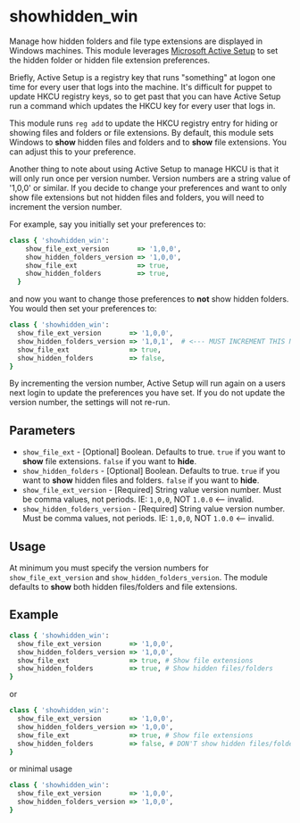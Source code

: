 # showhidden_win
Manage how hidden folders and file type extensions are displayed in Windows machines.  This module leverages [Microsoft Active Setup](http://www.itninja.com/blog/view/an-active-setup-primer) to set the hidden folder or hidden file extension preferences.

Briefly, Active Setup is a registry key that runs "something" at logon one time for every user that logs into the machine.  It's difficult for puppet to update HKCU registry keys, so to get past that you can have Active Setup run a command which updates the HKCU key for every user that logs in.

This module runs `reg add` to update the HKCU registry entry for hiding or showing files and folders or file extensions.  By default, this module sets Windows to **show** hidden files and folders and to **show** file extensions.  You can adjust this to your preference.

Another thing to note about using Active Setup to manage HKCU is that it will only run once per version number.  Version numbers are a string value of '1,0,0' or similar.  If you decide to change your preferences and want to only show file extensions but not hidden files and folders, you will need to increment the version number.

For example, say you initially set your preferences to:

```ruby
class { 'showhidden_win':
    show_file_ext_version       => '1,0,0',
    show_hidden_folders_version => '1,0,0',
    show_file_ext               => true,
    show_hidden_folders         => true,
  }
```

and now you want to change those preferences to **not** show hidden folders.  You would then set your preferences to:

```ruby
class { 'showhidden_win':
  show_file_ext_version       => '1,0,0',
  show_hidden_folders_version => '1,0,1',  # <--- MUST INCREMENT THIS NUMBER
  show_file_ext               => true,
  show_hidden_folders         => false,
}
```

By incrementing the version number, Active Setup will run again on a users next login to update the preferences you have set.  If you do not update the version number, the settings will not re-run.

## Parameters

 * ```show_file_ext``` - [Optional] Boolean.  Defaults to true.  ```true``` if you want to **show** file extensions.  ```false``` if you want to **hide**.
 * ```show_hidden_folders``` - [Optional] Boolean.  Defaults to true.  ```true``` if you want to **show** hidden files and folders.  ```false``` if you want to **hide**.
 * ```show_file_ext_version``` - [Required] String value version number.  Must be comma values, not periods.  IE: ```1,0,0```, NOT ```1.0.0``` <-- invalid.
 * ```show_hidden_folders_version``` - [Required] String value version number.  Must be comma values, not periods.  IE: ```1,0,0```, NOT ```1.0.0``` <-- invalid.

## Usage
At minimum you must specify the version numbers for ```show_file_ext_version``` and ```show_hidden_folders_version```.  The module defaults to **show** both hidden files/folders and file extensions.

## Example
```ruby
class { 'showhidden_win':
  show_file_ext_version       => '1,0,0',
  show_hidden_folders_version => '1,0,0',
  show_file_ext               => true, # Show file extensions
  show_hidden_folders         => true, # Show hidden files/folders
}
```

or

```ruby
class { 'showhidden_win':
  show_file_ext_version       => '1,0,0',
  show_hidden_folders_version => '1,0,0',
  show_file_ext               => true, # Show file extensions
  show_hidden_folders         => false, # DON'T show hidden files/folders
}
```

or minimal usage

```ruby
class { 'showhidden_win':
  show_file_ext_version       => '1,0,0',
  show_hidden_folders_version => '1,0,0',
}
